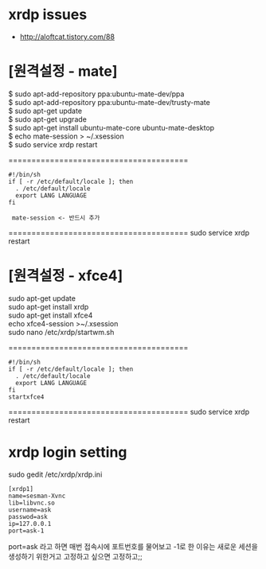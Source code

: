 


# xrdp issues
- http://aloftcat.tistory.com/88 



# [원격설정 - mate] 

$ sudo apt-add-repository ppa:ubuntu-mate-dev/ppa <br />
$ sudo apt-add-repository ppa:ubuntu-mate-dev/trusty-mate <br />
$ sudo apt-get update <br />
$ sudo apt-get upgrade <br />
$ sudo apt-get install ubuntu-mate-core ubuntu-mate-desktop <br />
$ echo mate-session > ~/.xsession <br />
$ sudo service xrdp restart <br />

======================================= 

``` 
#!/bin/sh 
if [ -r /etc/default/locale ]; then 
  . /etc/default/locale 
  export LANG LANGUAGE 
fi 

 mate-session <- 반드시 추가 
```
======================================= 
sudo service xrdp restart <br />


# [원격설정 - xfce4] 

sudo apt-get update <br />
sudo apt-get install xrdp <br />
sudo apt-get install xfce4 <br />
echo xfce4-session >~/.xsession <br />
sudo nano /etc/xrdp/startwm.sh <br />

======================================= 
```
#!/bin/sh 
if [ -r /etc/default/locale ]; then 
  . /etc/default/locale 
  export LANG LANGUAGE 
fi 
startxfce4 
```
======================================= 
sudo service xrdp restart <br />



# xrdp login setting

sudo gedit /etc/xrdp/xrdp.ini 

```
[xrdp1] 
name=sesman-Xvnc 
lib=libvnc.so 
username=ask 
passwod=ask 
ip=127.0.0.1 
port=ask-1 
```

port=ask 라고 하면 매번 접속시에 포트번호를 물어보고 
-1로 한 이유는 새로운 세션을 생성하기 위한거고 
고정하고 싶으면 고정하고;;





